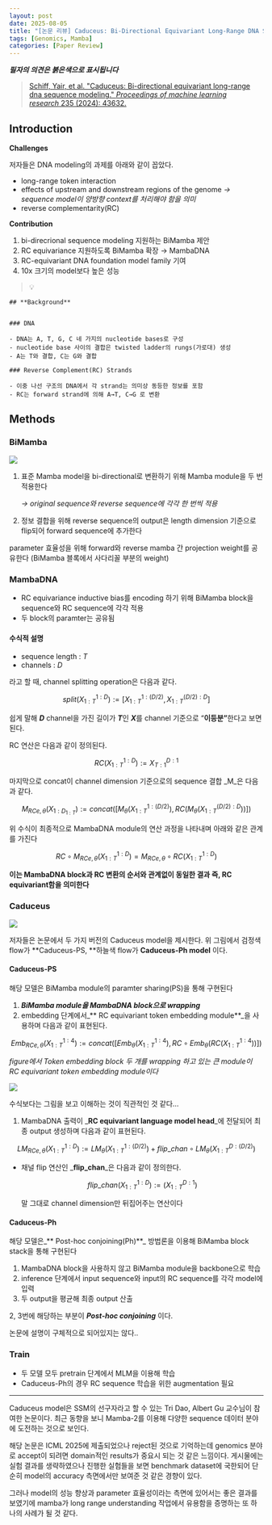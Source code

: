 ```yaml
---
layout: post
date: 2025-08-05
title: "[논문 리뷰] Caduceus: Bi-Directional Equivariant Long-Range DNA Sequence Modeling"
tags: [Genomics, Mamba]
categories: [Paper Review]
---
```


<span class="notion-red">_**필자의 의견은 붉은색으로 표시됩니다**_</span>


> [Schiff, Yair, et al. "Caduceus: Bi-directional equivariant long-range dna sequence modeling." ](https://pmc.ncbi.nlm.nih.gov/articles/PMC12189541/)[_Proceedings of machine learning research_](https://pmc.ncbi.nlm.nih.gov/articles/PMC12189541/)[ 235 (2024): 43632.](https://pmc.ncbi.nlm.nih.gov/articles/PMC12189541/)



## Introduction


**Challenges**


저자들은 DNA modeling의 과제를 아래와 같이 꼽았다.

- long-range token interaction
- effects of upstream and downstream regions of the genome 
_→ sequence model이 양방향 context를 처리해야 함을 의미_
- reverse complementarity(RC)

**Contribution**

1. bi-direcrional sequence modeling 지원하는 BiMamba 제안
1. RC equivariance 지원하도록 BiMamba 확장 → MambaDNA
1. RC-equivariant DNA foundation model family 기여
1. 10x 크기의 model보다 높은 성능

> 💡 


	## **Background**


	### DNA

	- DNA는 A, T, G, C 네 가지의 nucleotide bases로 구성
	- nucleotide base 사이의 결합은 twisted ladder의 rungs(가로대) 생성
	- A는 T와 결합, C는 G와 결합

	### Reverse Complement(RC) Strands

	- 이중 나선 구조의 DNA에서 각 strand는 의미상 동등한 정보를 포함
	- RC는 forward strand에 의해 A→T, C→G 로 변환


## Methods



### BiMamba


![](https://prod-files-secure.s3.us-west-2.amazonaws.com/542b861c-36a8-4051-84e5-8804b6728dba/2c247d59-7815-4980-99f0-8f0d21f445a7/image.png?X-Amz-Algorithm=AWS4-HMAC-SHA256&X-Amz-Content-Sha256=UNSIGNED-PAYLOAD&X-Amz-Credential=ASIAZI2LB466ST5LVVIY%2F20251005%2Fus-west-2%2Fs3%2Faws4_request&X-Amz-Date=20251005T120126Z&X-Amz-Expires=3600&X-Amz-Security-Token=IQoJb3JpZ2luX2VjENv%2F%2F%2F%2F%2F%2F%2F%2F%2F%2FwEaCXVzLXdlc3QtMiJIMEYCIQCP39te0c4Ts5zOlFlDUPFF8tpztIDsGCmROvKgtC3fXwIhAJAqJNPNGX53bclHp4Qs33GAnf%2BSIN8J9ZkGSLlNzT0SKv8DCHQQABoMNjM3NDIzMTgzODA1IgwA4ekWyrjdcymkgd4q3APx2%2BEgXBge2l7NaEra%2BxbAW4MiWe0Ax07sP%2F%2F5DxIfmpDivyhz2PA7gopV1O3fFKsI3zik7NjTeunGwJuZHHc5YH85%2FHk%2BIHyJflx6uVdSycTVc02zpxWLR3dKdX3Fj4CQTIrk0UDh9F8Xt%2Fey1wckwbE4tIIW0a0x62LXkiEu%2BDMDkCva2H1VmuflOOjA1bOBvCvaRz%2FvRY1wz9%2FWx0MbkQwsmShdawvHA9Mt1TVqrB%2Bs2bEP15BzqAJLLd6xrHNP4Lzd2lOYWMnJgI9JJr5Z%2BY5lnm6JeUAdoV4snRxdUt4CmmUU4HZtva3yycJJbpxAR1vu4QOEr1G%2FeWMJFmsCKbhIrmFZwiVJWjZtpsQRROrHP4P%2BhKxL6R5VCpJchW5B0dgv078Y99yw50JYeAE8PgwRm%2BTr43pI%2B8ONzOve3NRO5dqhot1ih07JE48guUng3sR1TR%2Bl7B4r5MzOHyr8DFoSXRmXysa7XF1YslwbD9yMAR05hIUmU7qh9lF%2FSPPDV13ptWnJJ9%2BQZrSmX9poC%2FxEZGwUQEtd0KRWF14poCKKApVFjAHpnC1thFv9JbG24%2B%2FgKSuryJJ1bN50tfuXfksPCPALbPgxAcdzfgLVHUrBTEhXO%2B%2FYzJn1uTDMoInHBjqkARy4SpCLz97jHQB5SguJtRmtMCGQmYKE%2FvRMM13JzkdmxeLfpFWVBIVIuxDMoCyEC%2FRzlfYGq2LBxHT6mypzY9OJOGbzvX5f5tuk1H2XoEtoPvZYJX7GQ5hGW%2Bu1NHSOsJXhhsHmRtKNgespOUaysTC1LWZIC9crPINE4oghIQ7M7Nr3cMBLZXHnSqYpMJN7W76sgOdqgaz7DYFObQpeIHF5OzQl&X-Amz-Signature=f9943e8c9d019edeba9205e51720bebee5e7b407a91861c96e29768a403e62b4&X-Amz-SignedHeaders=host&x-amz-checksum-mode=ENABLED&x-id=GetObject)

1. 표준 Mamba model을 bi-directional로 변환하기 위해 Mamba module을 두 번 적용한다

	_→ original sequence와 reverse sequence에 각각 한 번씩 적용_

1. 정보 결합을 위해 reverse sequence의 output은 length dimension 기준으로 flip되어 forward sequence에 추가한다

parameter 효율성을 위해 forward와 reverse mamba 간 projection weight를 공유한다 (BiMamba 블록에서 사다리꼴 부분의 weight)



### MambaDNA

- RC equivariance inductive bias를 encoding 하기 위해 BiMamba block을 sequence와 RC sequence에 각각 적용
- 두 block의 paramter는 공유됨


#### 수식적 설명

- sequence length : _T_
- channels : _D_

라고 할 때,  channel splitting operation은 다음과 같다.


$$
split(X^{1:D}_{1:T}):=[X^{1:(D/2)}_{1:T},X^{(D/2):D}_{1:T}]
$$


<span class="notion-red">쉽게 말해 </span><span class="notion-red">_**D**_</span><span class="notion-red"> channel을 가진 길이가 </span><span class="notion-red">_**T**_</span><span class="notion-red">인 </span><span class="notion-red">_**X**_</span><span class="notion-red">를 channel 기준으로 “</span><span class="notion-red">**이등분”**</span><span class="notion-red">한다고 보면 된다.</span>


RC 연산은 다음과 같이 정의된다.


$$
RC(X^{1:D}_{1:T}):=X^{D:1}_{T:1}
$$


마지막으로 concat이 channel dimension 기준으로의 sequence 결합 _M_은 다음과 같다.


$$
M_{RCe,\theta}(X_{1:D_{1:T}}):=concat([M_{\theta}(X^{1:(D/2)}_{1:T}),RC(M_{\theta}(X^{(D/2):D}_{1:T}))])
$$


위 수식이 최종적으로 MambaDNA module의 연산 과정을 나타내며 아래와 같은 관계를 가진다


$$
RC\circ M_{RCe,\theta}(X^{1:D}_{1:T}) = M_{RCe,\theta} \circ RC(X^{1:D}_{1:T})
$$


**이는 MambaDNA block과 RC 변환의 순서와 관계없이 동일한 결과 즉, RC equivariant함을 의미한다**



### Caduceus


![](https://prod-files-secure.s3.us-west-2.amazonaws.com/542b861c-36a8-4051-84e5-8804b6728dba/f94a60d7-8145-473b-aef9-7c68d3ec604a/image.png?X-Amz-Algorithm=AWS4-HMAC-SHA256&X-Amz-Content-Sha256=UNSIGNED-PAYLOAD&X-Amz-Credential=ASIAZI2LB466ST5LVVIY%2F20251005%2Fus-west-2%2Fs3%2Faws4_request&X-Amz-Date=20251005T120126Z&X-Amz-Expires=3600&X-Amz-Security-Token=IQoJb3JpZ2luX2VjENv%2F%2F%2F%2F%2F%2F%2F%2F%2F%2FwEaCXVzLXdlc3QtMiJIMEYCIQCP39te0c4Ts5zOlFlDUPFF8tpztIDsGCmROvKgtC3fXwIhAJAqJNPNGX53bclHp4Qs33GAnf%2BSIN8J9ZkGSLlNzT0SKv8DCHQQABoMNjM3NDIzMTgzODA1IgwA4ekWyrjdcymkgd4q3APx2%2BEgXBge2l7NaEra%2BxbAW4MiWe0Ax07sP%2F%2F5DxIfmpDivyhz2PA7gopV1O3fFKsI3zik7NjTeunGwJuZHHc5YH85%2FHk%2BIHyJflx6uVdSycTVc02zpxWLR3dKdX3Fj4CQTIrk0UDh9F8Xt%2Fey1wckwbE4tIIW0a0x62LXkiEu%2BDMDkCva2H1VmuflOOjA1bOBvCvaRz%2FvRY1wz9%2FWx0MbkQwsmShdawvHA9Mt1TVqrB%2Bs2bEP15BzqAJLLd6xrHNP4Lzd2lOYWMnJgI9JJr5Z%2BY5lnm6JeUAdoV4snRxdUt4CmmUU4HZtva3yycJJbpxAR1vu4QOEr1G%2FeWMJFmsCKbhIrmFZwiVJWjZtpsQRROrHP4P%2BhKxL6R5VCpJchW5B0dgv078Y99yw50JYeAE8PgwRm%2BTr43pI%2B8ONzOve3NRO5dqhot1ih07JE48guUng3sR1TR%2Bl7B4r5MzOHyr8DFoSXRmXysa7XF1YslwbD9yMAR05hIUmU7qh9lF%2FSPPDV13ptWnJJ9%2BQZrSmX9poC%2FxEZGwUQEtd0KRWF14poCKKApVFjAHpnC1thFv9JbG24%2B%2FgKSuryJJ1bN50tfuXfksPCPALbPgxAcdzfgLVHUrBTEhXO%2B%2FYzJn1uTDMoInHBjqkARy4SpCLz97jHQB5SguJtRmtMCGQmYKE%2FvRMM13JzkdmxeLfpFWVBIVIuxDMoCyEC%2FRzlfYGq2LBxHT6mypzY9OJOGbzvX5f5tuk1H2XoEtoPvZYJX7GQ5hGW%2Bu1NHSOsJXhhsHmRtKNgespOUaysTC1LWZIC9crPINE4oghIQ7M7Nr3cMBLZXHnSqYpMJN7W76sgOdqgaz7DYFObQpeIHF5OzQl&X-Amz-Signature=1e3daec3ce1fd361bb8c344df9223235447850a83a031ff1c005de81b06ba03f&X-Amz-SignedHeaders=host&x-amz-checksum-mode=ENABLED&x-id=GetObject)


저자들은 논문에서 두 가지 버전의 Caduceus model을 제시한다. 위 그림에서 검정색 flow가 **Caduceus-PS, **하늘색 flow가 **Caduceus-Ph model** 이다.



#### Caduceus-PS


해당 모델은 BiMamba module의 paramter sharing(PS)을 통해 구현된다

1. _**BiMamba module을 MambaDNA block으로 wrapping**_
1. embedding 단계에서_** RC equivariant token embedding module**_을 사용하며 다음과 같이 표현된다.

$$
Emb_{RCe,\theta}(X^{1:4}_{1:T}):=concat([Emb_{\theta}(X^{1:4}_{1:T}),RC \circ Emb_{\theta}(RC(X^{1:4}_{1:T}))])
$$


_figure에서 Token embedding block 두 개를 wrapping 하고 있는 큰 module이 RC equivariant token embedding module이다_


![](https://prod-files-secure.s3.us-west-2.amazonaws.com/542b861c-36a8-4051-84e5-8804b6728dba/b175e4da-71eb-4e91-8c23-a06dabe673c9/image.png?X-Amz-Algorithm=AWS4-HMAC-SHA256&X-Amz-Content-Sha256=UNSIGNED-PAYLOAD&X-Amz-Credential=ASIAZI2LB466ST5LVVIY%2F20251005%2Fus-west-2%2Fs3%2Faws4_request&X-Amz-Date=20251005T120126Z&X-Amz-Expires=3600&X-Amz-Security-Token=IQoJb3JpZ2luX2VjENv%2F%2F%2F%2F%2F%2F%2F%2F%2F%2FwEaCXVzLXdlc3QtMiJIMEYCIQCP39te0c4Ts5zOlFlDUPFF8tpztIDsGCmROvKgtC3fXwIhAJAqJNPNGX53bclHp4Qs33GAnf%2BSIN8J9ZkGSLlNzT0SKv8DCHQQABoMNjM3NDIzMTgzODA1IgwA4ekWyrjdcymkgd4q3APx2%2BEgXBge2l7NaEra%2BxbAW4MiWe0Ax07sP%2F%2F5DxIfmpDivyhz2PA7gopV1O3fFKsI3zik7NjTeunGwJuZHHc5YH85%2FHk%2BIHyJflx6uVdSycTVc02zpxWLR3dKdX3Fj4CQTIrk0UDh9F8Xt%2Fey1wckwbE4tIIW0a0x62LXkiEu%2BDMDkCva2H1VmuflOOjA1bOBvCvaRz%2FvRY1wz9%2FWx0MbkQwsmShdawvHA9Mt1TVqrB%2Bs2bEP15BzqAJLLd6xrHNP4Lzd2lOYWMnJgI9JJr5Z%2BY5lnm6JeUAdoV4snRxdUt4CmmUU4HZtva3yycJJbpxAR1vu4QOEr1G%2FeWMJFmsCKbhIrmFZwiVJWjZtpsQRROrHP4P%2BhKxL6R5VCpJchW5B0dgv078Y99yw50JYeAE8PgwRm%2BTr43pI%2B8ONzOve3NRO5dqhot1ih07JE48guUng3sR1TR%2Bl7B4r5MzOHyr8DFoSXRmXysa7XF1YslwbD9yMAR05hIUmU7qh9lF%2FSPPDV13ptWnJJ9%2BQZrSmX9poC%2FxEZGwUQEtd0KRWF14poCKKApVFjAHpnC1thFv9JbG24%2B%2FgKSuryJJ1bN50tfuXfksPCPALbPgxAcdzfgLVHUrBTEhXO%2B%2FYzJn1uTDMoInHBjqkARy4SpCLz97jHQB5SguJtRmtMCGQmYKE%2FvRMM13JzkdmxeLfpFWVBIVIuxDMoCyEC%2FRzlfYGq2LBxHT6mypzY9OJOGbzvX5f5tuk1H2XoEtoPvZYJX7GQ5hGW%2Bu1NHSOsJXhhsHmRtKNgespOUaysTC1LWZIC9crPINE4oghIQ7M7Nr3cMBLZXHnSqYpMJN7W76sgOdqgaz7DYFObQpeIHF5OzQl&X-Amz-Signature=7488fef8b651810728180e80430ce8ae0683b656ad9657a94c8f3e96d2444121&X-Amz-SignedHeaders=host&x-amz-checksum-mode=ENABLED&x-id=GetObject)


<span class="notion-red">수식보다는 그림을 보고 이해하는 것이 직관적인 것 같다…</span>

1. MambaDNA 출력이 _**RC equivariant language model head**_에 전달되어 최종 output 생성하며 다음과 같이 표현된다.

$$
LM_{RCe,\theta}(X^{1:D}_{1:T}):= LM_{\theta}(X^{1:(D/2)}_{1:T})+flip\_chan\circ LM_{\theta}(X^{D:(D/2)}_{1:T})
$$

- 채널 flip 연산인 _**flip\_chan**_은 다음과 같이 정의한다.

	$$
	flip\_chan(X^{1:D}_{1:T}):=(X^{D:1}_{1:T})
	$$


	말 그대로 channel dimension만 뒤집어주는 연산이다



#### Caduceus-Ph


해당 모델은_** Post-hoc conjoining(Ph)**_ 방법론을 이용해 BiMamba block stack을 통해 구현된다

1. MambaDNA block을 사용하지 않고 BiMamba module을 backbone으로 학습
1. inference 단계에서 input sequence와 input의 RC sequence를 각각 model에 입력
1. 두 output을 평균해 최종 output 산출

2, 3번에 해당하는 부분이 _**Post-hoc conjoining**_ 이다.


<span class="notion-red">논문에 설명이 구체적으로 되어있지는 않다..</span>



### Train

- 두 모델 모두 pretrain 단계에서 MLM을 이용해 학습
- Caduceus-Ph의 경우 RC sequence 학습을 위한 augmentation 필요

---


<span class="notion-red">Caduceus model은 SSM의 선구자라고 할 수 있는 Tri Dao, Albert Gu 교수님이 참여한 논문이다. 최근 동향을 보니 Mamba-2를 이용해 다양한 sequence 데이터 분야에 도전하는 것으로 보인다.</span>


<span class="notion-red">해당 논문은 ICML 2025에 제출되었으나 reject된 것으로 기억하는데 genomics 분야로 accept이 되려면 domain적인 results가 중요시 되는 것 같은 느낌이다. 게시물에는 실험 결과를 생략하였으나 진행한 실험들을 보면 benchmark dataset에 국한되어 단순히 model의 accuracy 측면에서만 보여준 것 같은 경향이 있다.</span>


<span class="notion-red">그러나 model의 성능 향상과 parameter 효율성이라는 측면에 있어서는 좋은 결과를 보였기에 mamba가 long range understanding 작업에서 유용함을 증명하는 또 하나의 사례가 될 것 같다.</span>


